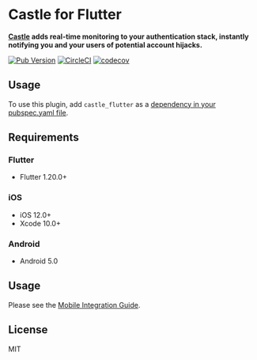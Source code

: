 # Castle for Flutter

**[Castle](https://castle.io) adds real-time monitoring to your authentication stack, instantly notifying you and your users of potential account hijacks.**

[![Pub Version](https://img.shields.io/pub/v/castle_flutter)](https://pub.dev/packages/castle_flutter)
[![CircleCI](https://img.shields.io/circleci/build/github/castle/castle-flutter/master?token=1ac87baf6b68cf1b425e8156ffc0c7497432026f)](https://circleci.com/gh/castle/castle-flutter)
[![codecov](https://codecov.io/gh/castle/castle-flutter/branch/master/graph/badge.svg?token=aH0nyqcUoV)](https://codecov.io/gh/castle/castle-flutter)

## Usage
To use this plugin, add `castle_flutter` as a [dependency in your pubspec.yaml file](https://flutter.io/platform-plugins/).

## Requirements

### Flutter
 - Flutter 1.20.0+

### iOS
 - iOS 12.0+
 - Xcode 10.0+

### Android
 - Android 5.0

## Usage

Please see the [Mobile Integration Guide](https://docs.castle.io).

## License

MIT
